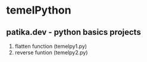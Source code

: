 # temelPython

## patika.dev - python basics projects 

1. flatten function (temelpy1.py)
2. reverse funtion (temelpy2.py)

